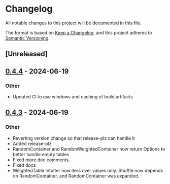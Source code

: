 # Changelog
All notable changes to this project will be documented in this file.

The format is based on [Keep a Changelog](https://keepachangelog.com/en/1.0.0/),
and this project adheres to [Semantic Versioning](https://semver.org/spec/v2.0.0.html).

## [Unreleased]

## [0.4.4](https://github.com/BobG1983/rantz_random/compare/v0.4.3...v0.4.4) - 2024-06-19

### Other
- Updated CI to use windows and caching of build artifacts

## [0.4.3](https://github.com/BobG1983/rantz_random/compare/v0.4.2...v0.4.3) - 2024-06-19

### Other
- Reverting version change so that release-plz can handle it
- Added release-plz
- RandomContainer and RandomWeightedContainer now return Options to better handle empty tables
- Fixed more doc comments.
- Fixed docs
- WeightedTable IntoIter now iters over values only. Shuffle now depends on RandomContainer, and RandomContainer was expanded.
